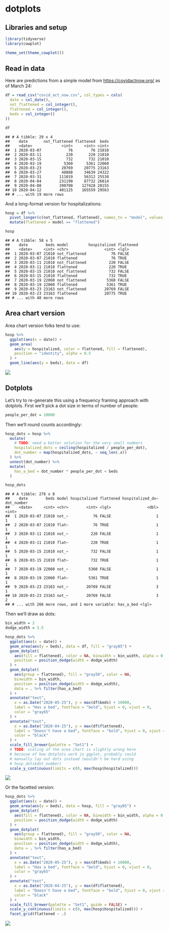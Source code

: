 dotplots
================

## Libraries and setup

``` r
library(tidyverse)
library(cowplot)

theme_set(theme_cowplot())
```

## Read in data

Here are predictions from a simple model from <https://covidactnow.org/>
as of March 24:

``` r
df = read_csv("covid_act_now.csv", col_types = cols(
  date = col_date(),
  not_flattened = col_integer(),
  flattened = col_integer(),
  beds = col_integer()
))

df
```

    ## # A tibble: 29 x 4
    ##    date       not_flattened flattened  beds
    ##    <date>             <int>     <int> <int>
    ##  1 2020-03-07            76        76 21010
    ##  2 2020-03-11           220       220 21010
    ##  3 2020-03-15           732       732 21010
    ##  4 2020-03-19          5360      5361 22060
    ##  5 2020-03-23         20769     20775 23163
    ##  6 2020-03-27         48888     34639 24322
    ##  7 2020-03-31        111019     56312 25538
    ##  8 2020-04-04        231190     87732 26814
    ##  9 2020-04-08        390700    127428 28155
    ## 10 2020-04-12        401125    165559 29563
    ## # ... with 19 more rows

And a long-format version for hospitalizations:

``` r
hosp = df %>%
  pivot_longer(c(not_flattened, flattened), names_to = "model", values_to = "hospitalized") %>%
  mutate(flattened = model == "flattened")

hosp
```

    ## # A tibble: 58 x 5
    ##    date        beds model         hospitalized flattened
    ##    <date>     <int> <chr>                <int> <lgl>    
    ##  1 2020-03-07 21010 not_flattened           76 FALSE    
    ##  2 2020-03-07 21010 flattened               76 TRUE     
    ##  3 2020-03-11 21010 not_flattened          220 FALSE    
    ##  4 2020-03-11 21010 flattened              220 TRUE     
    ##  5 2020-03-15 21010 not_flattened          732 FALSE    
    ##  6 2020-03-15 21010 flattened              732 TRUE     
    ##  7 2020-03-19 22060 not_flattened         5360 FALSE    
    ##  8 2020-03-19 22060 flattened             5361 TRUE     
    ##  9 2020-03-23 23163 not_flattened        20769 FALSE    
    ## 10 2020-03-23 23163 flattened            20775 TRUE     
    ## # ... with 48 more rows

## Area chart version

Area chart version folks tend to use:

``` r
hosp %>%
  ggplot(aes(x = date)) +
  geom_area(
    aes(y = hospitalized, color = flattened, fill = flattened),
    position = "identity", alpha = 0.5
  ) +
  geom_line(aes(y = beds), data = df)
```

![](dotplots_files/figure-gfm/area_chart-1.png)<!-- -->

## Dotplots

Let’s try to re-generate this using a frequency framing approach with
dotplots. First we’ll pick a dot size in terms of number of people:

``` r
people_per_dot = 10000
```

Then we’ll round counts accordingly:

``` r
hosp_dots = hosp %>%
  mutate(
    # TODO: need a better solution for the very small numbers
    hospitalized_dots = ceiling(hospitalized / people_per_dot),
    dot_number = map(hospitalized_dots, ~ seq_len(.x))
  ) %>%
  unnest(dot_number) %>%
  mutate(
    has_a_bed = dot_number * people_per_dot < beds
  )

hosp_dots
```

    ## # A tibble: 276 x 8
    ##    date        beds model hospitalized flattened hospitalized_do~ dot_number
    ##    <date>     <int> <chr>        <int> <lgl>                <dbl>      <int>
    ##  1 2020-03-07 21010 not_~           76 FALSE                    1          1
    ##  2 2020-03-07 21010 flat~           76 TRUE                     1          1
    ##  3 2020-03-11 21010 not_~          220 FALSE                    1          1
    ##  4 2020-03-11 21010 flat~          220 TRUE                     1          1
    ##  5 2020-03-15 21010 not_~          732 FALSE                    1          1
    ##  6 2020-03-15 21010 flat~          732 TRUE                     1          1
    ##  7 2020-03-19 22060 not_~         5360 FALSE                    1          1
    ##  8 2020-03-19 22060 flat~         5361 TRUE                     1          1
    ##  9 2020-03-23 23163 not_~        20769 FALSE                    3          1
    ## 10 2020-03-23 23163 not_~        20769 FALSE                    3          2
    ## # ... with 266 more rows, and 1 more variable: has_a_bed <lgl>

Then we’ll draw as dots:

``` r
bin_width = 2
dodge_width = 3.5

hosp_dots %>%
  ggplot(aes(x = date)) +
  geom_area(aes(y = beds), data = df, fill = "gray85") +
  geom_dotplot(
    aes(fill = flattened), color = NA, binwidth = bin_width, alpha = 0.5, 
    position = position_dodge(width = dodge_width)
  ) +
  geom_dotplot(
    aes(group = flattened), fill = "gray50", color = NA,
    binwidth = bin_width,
    position = position_dodge(width = dodge_width),
    data = . %>% filter(has_a_bed)
  ) +
  annotate("text",
    x = as.Date("2020-05-25"), y = max(df$beds) + 10000, 
    label = "Has a bed", fontface = "bold", hjust = 0, vjust = 0,
    color = "gray65"
  ) +
  annotate("text",
    x = as.Date("2020-04-25"), y = max(df$flattened), 
    label = "Doesn't have a bed", fontface = "bold", hjust = 0, vjust = 0,
    color = "black"
  ) +
  scale_fill_brewer(palette = "Set1") +
  # TODO: scaling of the area chart is slightly wrong here
  # because of how dotplots work in ggplot, probably could
  # manually lay out dots instead (wouldn't be hard using
  # hosp_dots$dot_number)
  scale_y_continuous(limits = c(0, max(hosp$hospitalized)))
```

![](dotplots_files/figure-gfm/dotplot_combined-1.png)<!-- -->

Or the facetted version:

``` r
hosp_dots %>%
  ggplot(aes(x = date)) +
  geom_area(aes(y = beds), data = hosp, fill = "gray85") +
  geom_dotplot(
    aes(fill = flattened), color = NA, binwidth = bin_width, alpha = 0.5, 
    position = position_dodge(width = dodge_width)
  ) +
  geom_dotplot(
    aes(group = flattened), fill = "gray50", color = NA,
    binwidth = bin_width,
    position = position_dodge(width = dodge_width),
    data = . %>% filter(has_a_bed)
  ) +
  annotate("text",
    x = as.Date("2020-05-25"), y = max(df$beds) + 10000, 
    label = "Has a bed", fontface = "bold", hjust = 0, vjust = 0,
    color = "gray65"
  ) +
  annotate("text",
    x = as.Date("2020-04-25"), y = max(df$flattened), 
    label = "Doesn't have a bed", fontface = "bold", hjust = 0, vjust = 0,
    color = "black"
  ) +
  scale_fill_brewer(palette = "Set1", guide = FALSE) +
  scale_y_continuous(limits = c(0, max(hosp$hospitalized))) +
  facet_grid(flattened ~ .)
```

![](dotplots_files/figure-gfm/dotplot_faceted-1.png)<!-- -->
